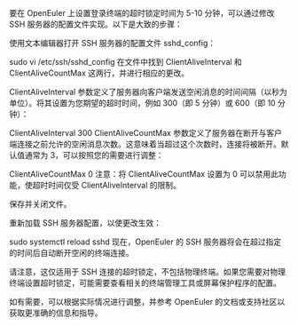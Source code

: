 要在 OpenEuler 上设置登录终端的超时锁定时间为 5-10 分钟，可以通过修改 SSH 服务器的配置文件实现。以下是大致的步骤：

使用文本编辑器打开 SSH 服务器的配置文件 sshd_config：

sudo vi /etc/ssh/sshd_config
在文件中找到 ClientAliveInterval 和 ClientAliveCountMax 这两行，并进行相应的更改。

ClientAliveInterval 参数定义了服务器向客户端发送空闲消息的时间间隔（以秒为单位）。将其设置为您期望的超时时间，例如 300（即 5 分钟）或 600（即 10 分钟）：

ClientAliveInterval 300
ClientAliveCountMax 参数定义了服务器在断开与客户端连接之前允许的空闲消息次数。这意味着当超过这个次数时，连接将被断开。默认值通常为 3，可以按照您的需要进行调整：

ClientAliveCountMax 0
注意：将 ClientAliveCountMax 设置为 0 可以禁用此功能，使超时时间仅受 ClientAliveInterval 的限制。

保存并关闭文件。

重新加载 SSH 服务器配置，以使更改生效：

sudo systemctl reload sshd
现在，OpenEuler 的 SSH 服务器将会在超过指定的时间后自动断开空闲的终端连接。

请注意，这仅适用于 SSH 连接的超时锁定，不包括物理终端。如果您需要对物理终端设置超时锁定，可能需要查看相关的终端管理工具或屏幕保护程序的配置。

如有需要，可以根据实际情况进行调整，并参考 OpenEuler 的文档或支持社区以获取更准确的信息和指导。
